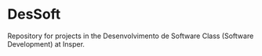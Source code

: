 # DesSoft
Repository for projects in the Desenvolvimento de Software Class (Software Development) at Insper.
